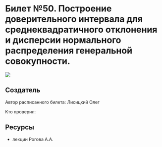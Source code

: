 # Билет №50. Построение доверительного интервала для среднеквадратичного отклонения и дисперсии нормального распределения генеральной совокупности.
![](./graph1.png)
## Создатель

Автор расписанного билета: Лисицкий Олег

Кто проверил:


## Ресурсы
- лекции Рогова А.А.
